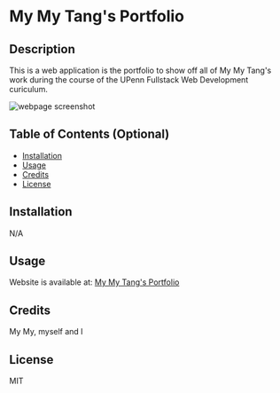 # My My Tang's Portfolio

## Description

This is a web application is the portfolio to show off all of My My Tang's work during the course of the UPenn Fullstack Web Development curiculum. 

![webpage screenshot]()

## Table of Contents (Optional)

- [Installation](#installation)
- [Usage](#usage)
- [Credits](#credits)
- [License](#license)

## Installation

N/A 

## Usage

Website is available at: [My My Tang's Portfolio](https://mtanng9.github.io/01-marketing-agency-webpage/)

## Credits

My My, myself and I 

## License

MIT

